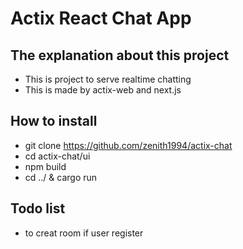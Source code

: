 # Actix React Chat App

## The explanation about this project
* This is project to serve realtime chatting
* This is made by actix-web and next.js

## How to install
* git clone https://github.com/zenith1994/actix-chat
* cd actix-chat/ui
* npm build
* cd ../ & cargo run

## Todo list
* to creat room if user register
